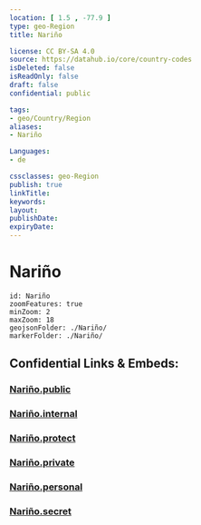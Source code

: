 ```yaml
---
location: [ 1.5 , -77.9 ] 
type: geo-Region
title: Nariño

license: CC BY-SA 4.0
source: https://datahub.io/core/country-codes
isDeleted: false
isReadOnly: false
draft: false
confidential: public

tags:
- geo/Country/Region
aliases:
- Nariño

Languages:
- de

cssclasses: geo-Region
publish: true
linkTitle: 
keywords: 
layout: 
publishDate: 
expiryDate: 
---
```


# Nariño

```leaflet
id: Nariño
zoomFeatures: true 
minZoom: 2 
maxZoom: 18
geojsonFolder: ./Nariño/
markerFolder: ./Nariño/
```


## Confidential Links & Embeds: 

### [Nariño.public](/_public/\Earth\Continent\America~South\Colombia\departments~ColombiaNariño.public.md) 

### [Nariño.internal](/_internal/\Earth\Continent\America~South\Colombia\departments~ColombiaNariño.internal.md) 

### [Nariño.protect](/_protect/\Earth\Continent\America~South\Colombia\departments~ColombiaNariño.protect.md) 

### [Nariño.private](/_private/\Earth\Continent\America~South\Colombia\departments~ColombiaNariño.private.md) 

### [Nariño.personal](/_personal/\Earth\Continent\America~South\Colombia\departments~ColombiaNariño.personal.md) 

### [Nariño.secret](/_secret/\Earth\Continent\America~South\Colombia\departments~ColombiaNariño.secret.md)

